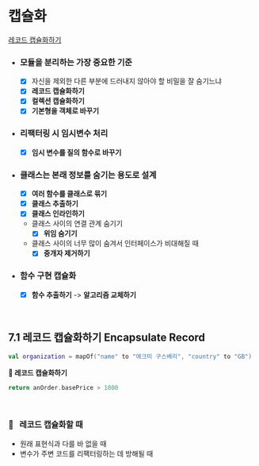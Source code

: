 # 캡슐화

[레코드 캡슐화하기](#id-section1)<br>


- ### 모듈을 분리하는 가장 중요한 기준
    - [x] 자신을 제외한 다른 부분에 드러내지 않아야 할 비밀을 잘 숨기느냐
    - [x] **레코드 캡슐화하기**
    - [x] **컬렉션 캡슐화하기**
    - [x] **기본형을 객체로 바꾸기**

- ### 리팩터링 시 임시변수 처리    
    - [x] **임시 변수를 질의 함수로 바꾸기**

- ### 클래스는 본래 정보를 숨기는 용도로 설계
	- [x] **여러 함수를 클래스로 묶기**
	- [x] **클래스 추출하기**
	- [x] **클래스 인라인하기**
	-  클래스 사이의 연결 관계 숨기기
		- [x] **위임 숨기기**
	- 클래스 사이의 너무 많이 숨겨서 인터페이스가 비대해질 때
		- [x] **중개자 제거하기**

- ### 함수 구현 캡슐화
	- [x] **함수 추출하기** -> **알고리즘 교체하기**

<br>
<div id='id-section1'/>

## 7.1 레코드 캡슐화하기 Encapsulate Record

```kotlin
val organization = mapOf("name" to "애크미 구스베리", "country" to "GB")
```
**🔻 레코드 캡슐화하기**
```kotlin
return anOrder.basePrice > 1000
```
<br>

### 🔎 &nbsp;&nbsp;레코드 캡슐화할 때
- 원래 표현식과 다를 바 없을 때 
- 변수가 주변 코드를 리팩터링하는 데 방해될 때 
<!--stackedit_data:
eyJoaXN0b3J5IjpbODUzNzI4NDUyXX0=
-->